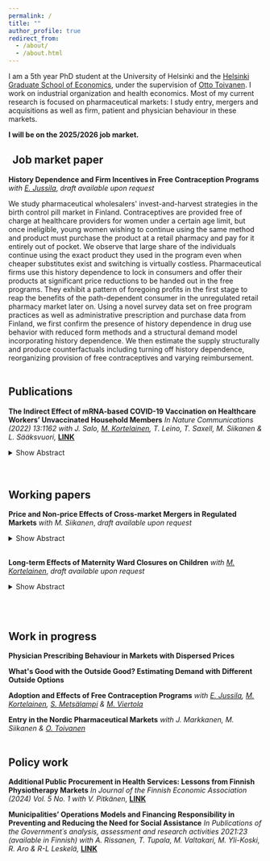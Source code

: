```yaml
---
permalink: /
title: ""
author_profile: true
redirect_from: 
  - /about/
  - /about.html
---
```


I am a 5th year PhD student at the University of Helsinki and the [Helsinki Graduate School of Economics](https://www.helsinkigse.fi/), under the supervision of [Otto Toivanen](https://aalto-econ.fi/toivanen/). I work on industrial organization and health economics. Most of my current research is focused on pharmaceutical markets: I study entry, mergers and acquisitions as well as firm, patient and physician behaviour in these markets.

**I will be on the 2025/2026 job market.**

## <i class="fas fa-capsules" style="margin-right: 8px;"></i> Job market paper <i class="fas fa-capsules" style="margin-left: 8px;"></i>

**History Dependence and Firm Incentives in Free Contraception Programs** *with [E. Jussila](https://elinajussila.github.io/)*, *draft available upon request*


We study pharmaceutical wholesalers' invest-and-harvest strategies in the birth control pill market in Finland. Contraceptives are provided free of charge at healthcare providers for women under a certain age limit, but once ineligible, young women wishing to continue using the same method and product must purchase the product at a retail pharmacy and pay for it entirely out of pocket. We observe that large share of the individuals continue using the exact product they used in the program even when cheaper substitutes exist and switching is virtually costless. Pharmaceutical firms use this history dependence to lock in consumers and offer their products at significant price reductions to be handed out in the free programs. They exhibit a pattern of foregoing profits in the first stage to reap the benefits of the path-dependent consumer in the unregulated retail pharmacy market later on. Using a novel survey data set on free program practices as well as administrative prescription and purchase data from Finland, we first confirm the presence of history dependence in drug use behavior with reduced form methods and a structural demand model incorporating history dependence. We then estimate the supply structurally and produce counterfactuals including turning off history dependence, reorganizing provision of free contraceptives and varying reimbursement.
<br><br>

## Publications
**The Indirect Effect of mRNA-based COVID-19 Vaccination on Healthcare Workers’ Unvaccinated Household Members**
*In Nature Communications (2022) 13:1162 with J. Salo, [M. Kortelainen](https://sites.google.com/view/mikakorte/home), T. Leino, T. Saxell, M. Siikanen & L. Sääksvuori,* **[LINK](https://www.nature.com/articles/s41467-022-28825-4)**
<details>
  <summary>Show Abstract</summary>
Mass vaccination is effective in reducing SARS-CoV-2 infections among vaccinated individuals. However, it remains unclear how effectively COVID-19 vaccines prevent people from spreading the virus to their close contacts. Using nationwide administrative datasets on SARS-CoV-2 infections, vaccination records, demographics, and unique household IDs, we conducted an observational cohort study to estimate the direct and indirect effectiveness of mRNA-based COVID-19 vaccines in reducing infections among vaccinated healthcare workers and their unvaccinated household members. Our estimates for adults imply indirect effectiveness of 39.1% (95% CI: −7.1% to 65.3%) two weeks and 39.0% (95% CI: 18.9% to 54.0%) eight weeks after the second dose. We find that the indirect effect of mRNA-based COVID-19 vaccines within households is smaller for unvaccinated children than for adults and statistically insignificant. Here, we show that mRNA-based COVID-19 vaccines are associated with a reduction in SARS-CoV-2 infections not only among vaccinated individuals but also among unvaccinated adult household members in a real-world setting.
</details>
<br><br>

## Working papers

**Price and Non-price Effects of Cross-market Mergers in Regulated Markets** *with M. Siikanen*, *draft available upon request*
<details>
  <summary>Show Abstract</summary>
We study how cross-market mergers affect price and non-price outcomes in the pharmaceutical markets of two Nordic countries, Finland and Sweden, that have differing regulatory environments. Cross-market mergers entail the merging of two firms that compete in different active ingredient markets, that are used to treat the same illnesses. The customers can therefore be seen as common, even though the markets are separate. We use product-level price and quantity data from the two countries and analyze the effects of the mergers on expenditure, prices, sales and assortment, analyzing the differences in net, target firm and rival firm effects using differences-in-differences. In both countries, we find no economically significant adverse effects of the studied mergers on pharmaceutical short term expenditure or prices. Second, we find no adverse effects on the pharmaceutical assortment or on market size. Third, we find merger effects vary markedly between target firms and rival firms, underscoring the importance of research designs in which control units are not directly exposed to the merger. Finally, we demonstrate the importance of defining the merger event correctly in time: the use of the announcement or deal date as the event may generate differing results. The paper offers novel insights into the joint effects of market regulation and mergers, a topic previously understudied in drug markets.
</details>
<br>


**Long-term Effects of Maternity Ward Closures on Children** *with [M. Kortelainen](https://sites.google.com/view/mikakorte/home)*, *draft available upon request*
<details>
  <summary>Show Abstract</summary>
  It is widely known that early-life health interventions can affect long-term outcomes later in life. This paper studies how the closures of maternity wards affect short-term health outcomes as well as educational and labour market outcomes of children in their adulthood using a quasi-experimental research design and nationwide administrative data sets from Finland. Using difference-in-differences approach that allows for heterogeneous treatment effects in a staggered design, we find significant improvements in perinatal child health outcomes in the short run. In the long run, we find significant positive effects of closures on upper secondary educational attainment as well as employment and earnings. The paper contributes to a previously understudied topic on the effect of specialized healthcare unit closures on short-term health outcomes and long-term educational and labour market outcomes of children in the modern context.
</details>


<br><br>

## Work in progress


**Physician Prescribing Behaviour in Markets with Dispersed Prices**

**What's Good with the Outside Good? Estimating Demand with Different Outside Options**

**Adoption and Effects of Free Contraception Programs** *with [E. Jussila](https://elinajussila.github.io/), [M. Kortelainen](https://sites.google.com/view/mikakorte/home), [S. Metsälampi](https://satumetsa.github.io/) & [M. Viertola](https://viertolam.github.io/)*

**Entry in the Nordic Pharmaceutical Markets** *with J. Markkanen, M. Siikanen & [O. Toivanen](https://aalto-econ.fi/toivanen/)*
<br><br>



## Policy work
**Additional Public Procurement in Health Services: Lessons from Finnish Physiotherapy Markets**
*In Journal of the Finnish Economic Association (2024) Vol. 5 No. 1 with V. Pitkänen,* **[LINK](https://journal.fi/jfea/article/view/137938)**

**Municipalities’ Operations Models and Financing Responsibility in Preventing and Reducing the Need for Social Assistance**
*In Publications of the Government´s analysis, assessment and research activities 2021:23 (available in Finnish) with A. Rissanen, T. Tupala, M. Valtakari, M. Yli-Koski, R. Aro & R-L Leskelä,* **[LINK](https://julkaisut.valtioneuvosto.fi/handle/10024/163025)**
